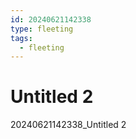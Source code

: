 ```yaml
---
id: 20240621142338
type: fleeting
tags:
  - fleeting
---
```


# Untitled 2
20240621142338_Untitled 2
